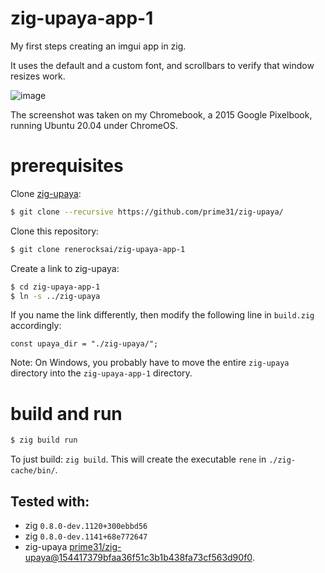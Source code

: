 # zig-upaya-app-1

My first steps creating an imgui app in zig.

It uses the default and a custom font, and scrollbars to verify that window resizes work.

![image](https://user-images.githubusercontent.com/30892199/109077312-351f1e00-76fc-11eb-9f5b-2a61160ef2a7.png)

The screenshot was taken on my Chromebook, a 2015 Google Pixelbook, running Ubuntu 20.04 under ChromeOS.


# prerequisites


Clone [zig-upaya](https://github.com/prime31/zig-upaya):

```bash
$ git clone --recursive https://github.com/prime31/zig-upaya/
```
Clone this repository:

```bash
$ git clone renerocksai/zig-upaya-app-1
```

Create a link to zig-upaya:

```bash
$ cd zig-upaya-app-1
$ ln -s ../zig-upaya
```

If you name the link differently, then modify the following line in `build.zig` accordingly:

```zig
const upaya_dir = "./zig-upaya/";
```

Note: On Windows, you probably have to move the entire `zig-upaya` directory into the `zig-upaya-app-1` directory.

# build and run

```bash
$ zig build run
```

To just build: `zig build`. This will create the executable `rene` in `./zig-cache/bin/`.

## Tested with: 
- zig `0.8.0-dev.1120+300ebbd56`
- zig `0.8.0-dev.1141+68e772647`
- zig-upaya [prime31/zig-upaya@154417379bfaa36f51c3b1b438fa73cf563d90f0](https://github.com/prime31/zig-upaya/commit/154417379bfaa36f51c3b1b438fa73cf563d90f0).

